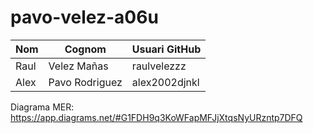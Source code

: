 # pavo-velez-a06u


| Nom       | Cognom      | Usuari GitHub      |
|-----------|-------------|--------------------|
| Raul   | Velez Mañas    | raulvelezzz  |
| Alex   | Pavo Rodriguez    | alex2002djnkl  |

Diagrama MER: https://app.diagrams.net/#G1FDH9q3KoWFapMFJjXtqsNyURzntp7DFQ

